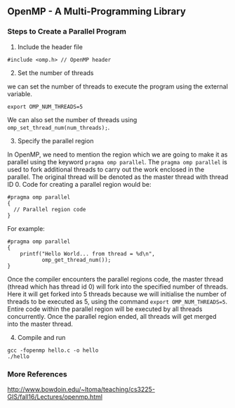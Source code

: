 ## OpenMP - A Multi-Programming Library

### Steps to Create a Parallel Program

1. Include the header file

```
#include <omp.h> // OpenMP header
```

2. Set the number of threads

we can set the number of threads to execute the program using the external variable.

```
export OMP_NUM_THREADS=5
```

We can also set the number of threads using `omp_set_thread_num(num_threads);`.

3. Specify the parallel region

In OpenMP, we need to mention the region which we are going to make it as parallel using the keyword `pragma omp parallel`.
The `pragma omp parallel` is used to fork additional threads to carry out the work enclosed in the parallel.
The original thread will be denoted as the master thread with thread ID 0.
Code for creating a parallel region would be:

```
#pragma omp parallel
{
  // Parallel region code 
}
```

For example:

```
#pragma omp parallel                   
{
    printf("Hello World... from thread = %d\n", 
           omp_get_thread_num());
}
```

Once the compiler encounters the parallel regions code, the master thread (thread which has thread id 0) will fork into the specified number of threads.
Here it will get forked into 5 threads because we will initialise the number of threads to be executed as 5, using the command `export OMP_NUM_THREADS=5`.
Entire code within the parallel region will be executed by all threads concurrently.
Once the parallel region ended, all threads will get merged into the master thread.

4. Compile and run

```
gcc -fopenmp hello.c -o hello
./hello
```

### More References

http://www.bowdoin.edu/~ltoma/teaching/cs3225-GIS/fall16/Lectures/openmp.html
